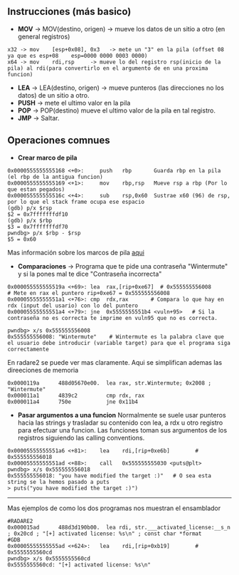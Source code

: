 
## Instrucciones (más basico)

 - **MOV** -> MOV(destino, origen) -> mueve los datos de un sitio a otro (en general registros)
```
x32 -> mov    [esp+0x08], 0x3   -> mete un "3" en la pila (offset 08 ya que es esp+08    esp=0000 0000 0003 0000)
x64 -> mov    rdi,rsp     -> mueve lo del registro rsp(inicio de la pila) al rdi(para convertirlo en el argumento de en una proxima funcion)
```
 - **LEA** -> LEA(destino, origen) -> mueve punteros (las direcciones no los datos) de un sitio a otro.
 - **PUSH** -> mete el ultimo valor en la pila
 - **POP** -> POP(destino) mueve el ultimo valor de la pila en tal registro.
 - **JMP** -> Saltar.



## Operaciones comnues 

 - **Crear marco de pila** 
```
0x0000555555555168 <+0>:     push   rbp       Guarda rbp en la pila (el rbp de la antigua funcion)
0x0000555555555169 <+1>:     mov    rbp,rsp   Mueve rsp a rbp (Por lo que estan pegados)
0x000055555555516c <+4>:     sub    rsp,0x60  Sustrae x60 (96) de rsp, por lo que el stack frame ocupa ese espacio
(gdb) p/x $rsp
$2 = 0x7fffffffdf10
(gdb) p/x $rbp
$3 = 0x7fffffffdf70
pwndbg> p/x $rbp - $rsp
$5 = 0x60    
```
Mas información sobre los marcos de pila [aqui](https://github.com/CUCUxii/CUCUxii.github.io/blob/main/Binarios/Estructura%20de%20un%20binario.md#la-pila)

 - **Comparaciones** -> Programa que te pide una contraseña "Wintermute" y si la pones mal te dice "Contraseña incorrecta"
```
0x000055555555519a <+69>: lea  rax,[rip+0xe67]  # 0x555555556008       # Mete en rax el puntero rip+0xe67 = 0x555555556008
0x00005555555551a1 <+76>: cmp  rdx,rax       # Compara lo que hay en rdx (input del usario) con lo del puntero
0x00005555555551a4 <+79>: jne  0x5555555551b4 <vuln+95>   # Si la contraseña no es correcta te imprime en vuln95 que no es correcta.

pwndbg> x/s 0x555555556008
0x555555556008: "Wintermute"    # Wintermute es la palabra clave que el usuario debe introducir (variable target) para que el programa siga correctamente
```
En radare2 se puede ver mas claramente. Aqui se simplifican ademas las direeciones de memoria 
```
0x0000119a      488d05670e00.  lea rax, str.Wintermute; 0x2008 ; "Wintermute"
0x000011a1      4839c2         cmp rdx, rax
0x000011a4      750e           jne 0x11b4
```
 - **Pasar argumentos a una funcion**
Normalmente se suele usar punteros hacia las strings y trasladar su contenido con lea, a rdx u otro registro para efectuar una funcion.
Las funciones toman sus argumentos de los registros siguiendo las calling conventions.

```
0x00005555555551a6 <+81>:    lea    rdi,[rip+0xe6b]        # 0x555555556018
0x00005555555551ad <+88>:    call   0x555555555030 <puts@plt>
pwndbg> x/s 0x555555556018
0x555555556018: "you have modified the target :)"   # O sea esta string se la hemos pasado a puts
> puts("you have modified the target :)")
```

------------------------------------------------------------------------------------------

Mas ejemplos de como los dos programas nos muestran el ensamblador
```
#RADARE2
0x000015ad      488d3d190b00.  lea rdi, str.___activated_license:__s_n ; 0x20cd ; "[+] activated license: %s\n" ; const char *format
#GDB
0x00005555555555ad <+624>:   lea    rdi,[rip+0xb19]        # 0x5555555560cd 
pwndbg> x/s 0x5555555560cd
0x5555555560cd: "[+] activated license: %s\n"
```
